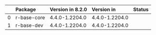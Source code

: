 <!-- markdown-link-check-disable -->

|    | Package     | Version in 8.2.0   | Version in     | Status   |
|---:|:------------|:-------------------|:---------------|:---------|
|  0 | r-base-core | 4.4.0-1.2204.0     | 4.4.0-1.2204.0 |          |
|  1 | r-base-dev  | 4.4.0-1.2204.0     | 4.4.0-1.2204.0 |          |